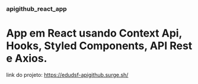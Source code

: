### apigithub_react_app
# App em React usando Context Api, Hooks, Styled Components, API Rest e Axios.

link do projeto:
https://edudsf-apigithub.surge.sh/
